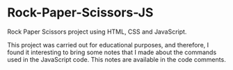 # Rock-Paper-Scissors-JS
Rock Paper Scissors project using HTML, CSS and JavaScript. 

This project was carried out for educational purposes, and therefore, I found it interesting to bring some notes that I made about the commands used in the JavaScript code.
This notes are available in the code comments. 


